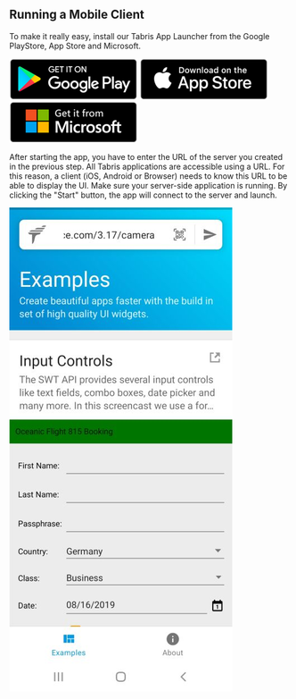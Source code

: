 ## Running a Mobile Client

To make it really easy, install our Tabris App Launcher from the Google PlayStore, App Store and Microsoft.

[![](images/button-google-play.png)](https://play.google.com/store/apps/details?id=com.eclipsesource.tabris.remote)  [![](images/button-app-store.png)](https://itunes.apple.com/us/app/rap-on-tabris/id1458485102)  [![](images/button-microsoft.png)](https://www.microsoft.com/store/apps/9PBJ1S3KR0PT)

After starting the app, you have to enter the URL of the server you created in the previous step. All Tabris applications are accessible using a URL. For this reason, a client (iOS, Android or Browser) needs to know this URL to be able to display the UI. Make sure your server-side application is running. By clicking the "Start" button, the app will connect to the server and launch.

![](images/rap-on-tabris.jpg)
